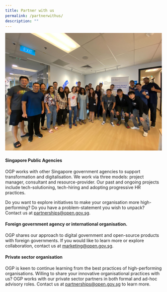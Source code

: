 ```yaml
---
title: Partner with us
permalink: /partnerwithus/
description: ""
---
```


![healthtech sprint](/images/healthtechsprint.jpg)
#### Singapore Public Agencies

OGP works with other Singapore government agencies to support transformation and digitalisation. We work via three models: project manager, consultant and resource-provider. Our past and ongoing projects include tech-solutioning, tech-hiring and adopting progressive HR practices.

Do you want to explore initiatives to make your organisation more high-performing? Do you have a problem-statement you wish to unpack? Contact us at partnerships@open.gov.sg.

#### Foreign government agency or international organisation.

OGP shares our approach to digital government and open-source products with foreign governments. If you would like to learn more or explore collaboration, contact us at marketing@open.gov.sg.

#### Private sector organisation

OGP is keen to continue learning from the best practices of high-performing organisations. Willing to share your innovative organisational practices with us? OGP works with our private sector partners in both formal and ad-hoc advisory roles. Contact us at partnerships@open.gov.sg to learn more.
